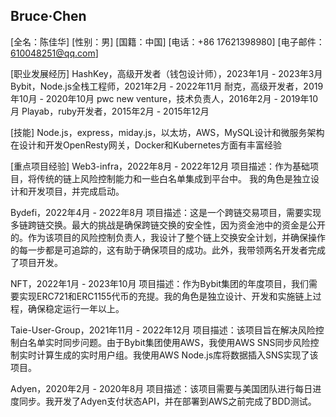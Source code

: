 Bruce·Chen
-------
[全名：陈佳华]
[性别：男]
[国籍：中国]
[电话：+86 17621398980]
[电子邮件：610048251@qq.com]

[职业发展经历]
HashKey，高级开发者（钱包设计师），2023年1月 - 2023年3月
Bybit，Node.js全栈工程师，2021年2月 - 2022年11月
耐克，高级开发者，2019年10月 - 2020年10月
pwc new venture，技术负责人，2016年2月 - 2019年10月
Playab，ruby开发者，2015年2月 - 2015年12月

[技能]
Node.js，express，miday.js，以太坊，AWS，MySQL设计和微服务架构
在设计和开发OpenResty网关，Docker和Kubernetes方面有丰富经验

[重点项目经验]
Web3-infra，2022年8月 - 2022年12月
项目描述：作为基础项目，将传统的链上风险控制能力和一些白名单集成到平台中。
我的角色是独立设计和开发项目，并完成启动。

Bydefi，2022年4月 - 2022年8月
项目描述：这是一个跨链交易项目，需要实现多链跨链交换。最大的挑战是确保跨链交换的安全性，因为资金池中的资金是公开的。作为该项目的风险控制负责人，我设计了整个链上交换安全计划，并确保操作的每一步都是可追踪的，这有助于确保项目的成功。此外，我带领两名开发者完成了项目开发。

NFT，2022年1月 - 2023年10月
项目描述：作为Bybit集团的年度项目，我们需要实现ERC721和ERC1155代币的充提。我的角色是独立设计、开发和实施链上过程，确保稳定运行一年以上。

Taie-User-Group，2021年11月 - 2022年12月
项目描述：该项目旨在解决风险控制白名单实时同步问题。由于Bybit集团使用AWS，我使用AWS SNS同步风险控制实时计算生成的实时用户组。我使用AWS Node.js库将数据插入SNS实现了该项目。

Adyen，2020年2月 - 2020年8月
项目描述：该项目需要与美国团队进行每日进度同步。我开发了Adyen支付状态API，并在部署到AWS之前完成了BDD测试。